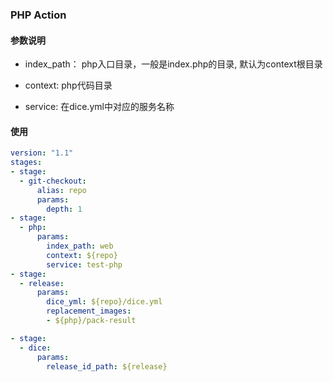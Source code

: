 ### PHP Action

#### 参数说明
 - index_path： php入口目录，一般是index.php的目录, 默认为context根目录

 - context: php代码目录

 - service: 在dice.yml中对应的服务名称
 
#### 使用

```yml
version: "1.1"
stages:
- stage:
  - git-checkout:
      alias: repo
      params:
        depth: 1
- stage:
  - php:
      params:
        index_path: web
        context: ${repo} 
        service: test-php
- stage:
  - release:
      params:
        dice_yml: ${repo}/dice.yml
        replacement_images:
        - ${php}/pack-result

- stage:
  - dice:
      params:
        release_id_path: ${release}
```